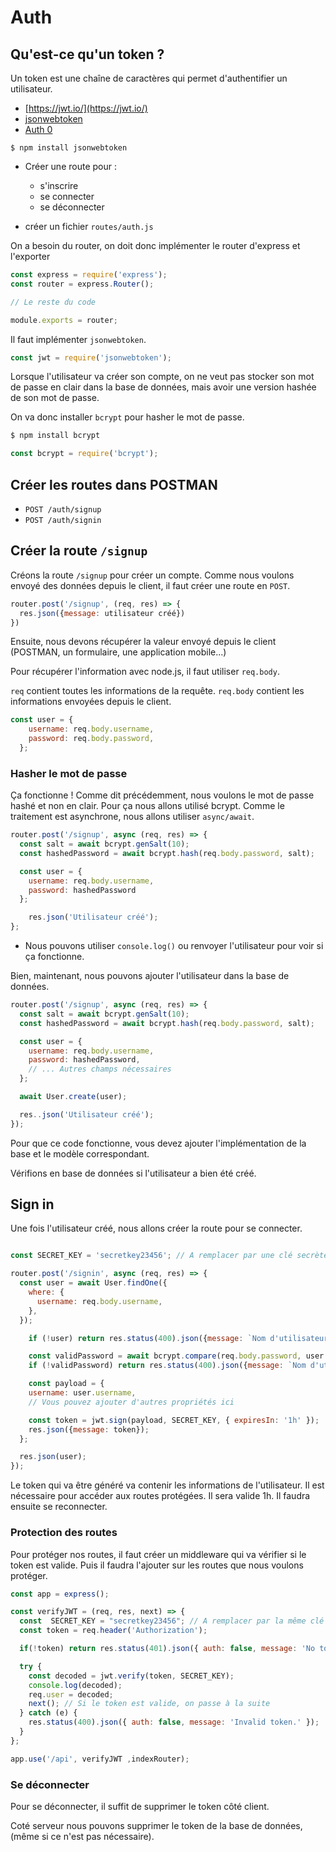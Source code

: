 # Auth

## Qu'est-ce qu'un token ?

Un token est une chaîne de caractères qui permet d'authentifier un utilisateur.

- [https://jwt.io/](https://jwt.io/)
- [jsonwebtoken](https://github.com/auth0/node-jsonwebtoken)
- [Auth 0](https://auth0.com/)

`$ npm install jsonwebtoken`

- Créer une route pour :
  - s'inscrire
  - se connecter
  - se déconnecter

- créer un fichier `routes/auth.js`

On a besoin du router, on doit donc implémenter le router d'express et l'exporter

```js
const express = require('express');
const router = express.Router();

// Le reste du code

module.exports = router;
```

Il faut implémenter `jsonwebtoken`.

```js
const jwt = require('jsonwebtoken');
```

Lorsque l'utilisateur va créer son compte, on ne veut pas stocker son mot de passe en clair dans la base de données, mais avoir une version hashée de son mot de passe.

On va donc installer `bcrypt` pour hasher le mot de passe.

```bash
$ npm install bcrypt
```

```js
const bcrypt = require('bcrypt');
```

## Créer les routes dans POSTMAN

- `POST /auth/signup`
- `POST /auth/signin`

## Créer la route `/signup`

Créons la route `/signup` pour créer un compte.
Comme nous voulons envoyé des données depuis le client, il faut créer une route en `POST`.

```js
router.post('/signup', (req, res) => {
  res.json({message: utilisateur créé})
})
```

Ensuite, nous devons récupérer la valeur envoyé depuis le client (POSTMAN, un formulaire, une application mobile...)

Pour récupérer l'information avec node.js, il faut utiliser `req.body`.

`req` contient toutes les informations de la requête.
`req.body` contient les informations envoyées depuis le client.

```js
const user = {
    username: req.body.username,
    password: req.body.password,
  };
```

### Hasher le mot de passe

Ça fonctionne ! Comme dit précédemment, nous voulons le mot de passe hashé et non en clair.
Pour ça nous allons utilisé bcrypt.
Comme le traitement est asynchrone, nous allons utiliser `async/await`.

```js
router.post('/signup', async (req, res) => {
  const salt = await bcrypt.genSalt(10);
  const hashedPassword = await bcrypt.hash(req.body.password, salt);

  const user = {
    username: req.body.username,
    password: hashedPassword
  };

    res.json('Utilisateur créé');
};
```

- Nous pouvons utiliser `console.log()` ou renvoyer l'utilisateur pour voir si ça fonctionne.

Bien, maintenant, nous pouvons ajouter l'utilisateur dans la base de données.

```js
router.post('/signup', async (req, res) => {
  const salt = await bcrypt.genSalt(10);
  const hashedPassword = await bcrypt.hash(req.body.password, salt);

  const user = {
    username: req.body.username,
    password: hashedPassword,
    // ... Autres champs nécessaires
  };

  await User.create(user);

  res..json('Utilisateur créé');
});
```

Pour que ce code fonctionne, vous devez ajouter l'implémentation de la base et le modèle correspondant.

Vérifions en base de données si l'utilisateur a bien été créé.

## Sign in

Une fois l'utilisateur créé, nous allons créer la route pour se connecter.

```js

const SECRET_KEY = 'secretkey23456'; // A remplacer par une clé secrète

router.post('/signin', async (req, res) => {
  const user = await User.findOne({
    where: {
      username: req.body.username,
    },
  });

    if (!user) return res.status(400).json({message: `Nom d'utilisateur ou mot de passe incorrect`});

    const validPassword = await bcrypt.compare(req.body.password, user.password);
    if (!validPassword) return res.status(400).json({message: `Nom d'utilisateur ou mot de passe incorrect`});

    const payload = {
    username: user.username,
    // Vous pouvez ajouter d'autres propriétés ici

    const token = jwt.sign(payload, SECRET_KEY, { expiresIn: '1h' });
    res.json({message: token});
  };

  res.json(user);
});
```

Le token qui va être généré va contenir les informations de l'utilisateur. Il est nécessaire pour accéder aux routes protégées.
Il sera valide 1h. Il faudra ensuite se reconnecter.

### Protection des routes

Pour protéger nos routes, il faut créer un middleware qui va vérifier si le token est valide.
Puis il faudra l'ajouter sur les routes que nous voulons protéger.

```js
const app = express();

const verifyJWT = (req, res, next) => {
  const  SECRET_KEY = "secretkey23456"; // A remplacer par la même clé secrète que dans la route signin
  const token = req.header('Authorization');

  if(!token) return res.status(401).json({ auth: false, message: 'No token provided.' });

  try {
    const decoded = jwt.verify(token, SECRET_KEY);
    console.log(decoded);
    req.user = decoded;
    next(); // Si le token est valide, on passe à la suite
  } catch (e) {
    res.status(400).json({ auth: false, message: 'Invalid token.' });
  }
};
```

```js
app.use('/api', verifyJWT ,indexRouter);
```

### Se déconnecter

Pour se déconnecter, il suffit de supprimer le token côté client.

Coté serveur nous pouvons supprimer le token de la base de données, (même si ce n'est pas nécessaire).
